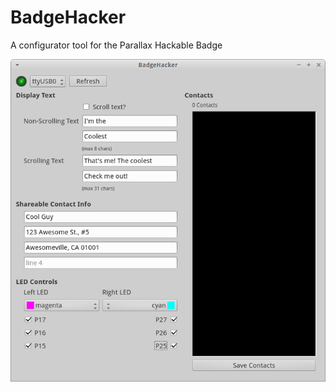 # BadgeHacker

A configurator tool for the Parallax Hackable Badge

![preview](screenshots/badgehacker2.png)

